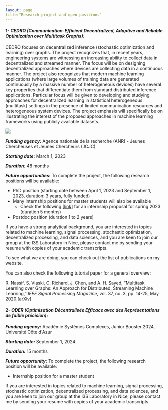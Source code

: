 ```yaml
---
layout: page
title:"Research project and open positions"
---
```


  
#### 1- *CEDRO (Communication-Efficient Decentralized, Adaptive and Reliable Optimization over Multitask Graphs):*


CEDRO focuses on decentralized inference (stochastic optimization and learning) over graphs. The project recognizes that, in recent years, engineering systems are witnessing an increasing ability to collect data in decentralized and streamed manner. The focus will be on designing decentralized approaches where devices are collecting data in a continuous manner. The project also recognizes that modern machine learning applications (where large volumes of training data are generated continuously by a massive number of heterogeneous devices) have several key properties that differentiate them from standard distributed inference applications. Particular focus will be given to developing and studying approaches for decentralized learning in statistical heterogeneous (multitask) settings in the presence of limited communication resources and heterogeneous system devices. The project emphasis will specifically be on illustrating the interest of the proposed approaches in machine learning frameworks using publicly available datasets.

![](illustration_nassif.png)

__*Funding agency:*__ Agence nationale de la recherche (ANR) - Jeunes Chercheuses et Jeunes Chercheurs (JCJC)

__*Starting date:*__ March 1, 2023

__*Duration:*__ 48 months

__*Future opportunities*:__ To complete the project, the following research positions will be available: 
  
* PhD position (starting date between April 1, 2023 and September 1, 2023, duration: 3 years, fully funded)
* Many internship positions for master students will also be available
  * Check the following [[link]](internship_nassif_i3s_2023.pdf) for an internship proposal for spring 2023 (duration 5 months)
* Postdoc position (duration 1 to 2 years)

If you have a strong analytical background, you are interested in topics related to machine learning, signal processing, stochastic optimization, decentralized processing, and data sciences, and you are keen to join our group at the I3S Laboratory in Nice, please contact me by sending your resume with copies of your academic transcripts.

To see what we are doing, you can check out the list of publications on my website.  

You can also check the following tutorial paper for a general overview:

R. Nassif, S. Vlaski, C. Richard, J. Chen, and A. H. Sayed, “Multitask Learning over Graphs: An Approach for Distributed, Streaming Machine Learning,” *IEEE Signal Processing Magazine*, vol. 37, no. 3, pp. 14-25, May 2020.[[arXiv]](https://arxiv.org/abs/2001.02112)

#### 2- *ODER (Optimisation Décentralisée Efficace avec des Représentations de faible précision):*

__*Funding agency:*__ Académie Systèmes Complexes, Junior Booster 2024, Université Côte d'Azur

__*Starting date:*__ September 1, 2024

__*Duration:*__ 15 months

__*Future opportunity*:__ To complete the project, the following research position will be available: 
  
* Internship position for a master student

If you are interested in topics related to machine learning, signal processing, stochastic optimization, decentralized processing, and data sciences, and you are keen to join our group at the I3S Laboratory in Nice, please contact me by sending your resume with copies of your academic transcripts.

